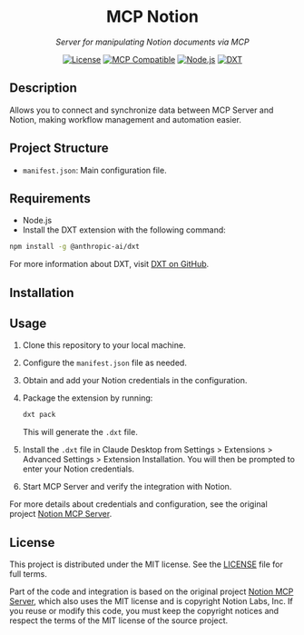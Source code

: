 
<div align="center">
  <h1> MCP Notion</h1>
  <p>
  <em>Server for manipulating Notion documents via MCP</em>
  </p>

  [![License](https://img.shields.io/badge/license-MIT-green.svg)](LICENSE)
  [![MCP Compatible](https://img.shields.io/badge/MCP-Compatible-brightgreen)](https://modelcontextprotocol.io)
  [![Node.js](https://img.shields.io/badge/Node.js-%3E=20.0.0-green)](https://nodejs.org/)
    [![DXT](https://img.shields.io/badge/DXT-%40anthropic--ai%2Fdxt-blue)](https://github.com/anthropics/dxt)

</div>

## Description

Allows you to connect and synchronize data between MCP Server and Notion, making workflow management and automation easier.

## Project Structure

- `manifest.json`: Main configuration file.

## Requirements

- Node.js
- Install the DXT extension with the following command:

```bash
npm install -g @anthropic-ai/dxt
```

For more information about DXT, visit [DXT on GitHub](https://github.com/anthropics/dxt).

## Installation

## Usage

1. Clone this repository to your local machine.
2. Configure the `manifest.json` file as needed.
3. Obtain and add your Notion credentials in the configuration.
4. Package the extension by running:

    ```bash
    dxt pack
    ```

    This will generate the `.dxt` file.

5. Install the `.dxt` file in Claude Desktop from Settings > Extensions > Advanced Settings > Extension Installation. You will then be prompted to enter your Notion credentials.
6. Start MCP Server and verify the integration with Notion.

For more details about credentials and configuration, see the original project [Notion MCP Server](https://github.com/makenotion/notion-mcp-server).

## License

This project is distributed under the MIT license. See the [LICENSE](./LICENSE) file for full terms.

Part of the code and integration is based on the original project [Notion MCP Server](https://github.com/makenotion/notion-mcp-server), which also uses the MIT license and is copyright Notion Labs, Inc. If you reuse or modify this code, you must keep the copyright notices and respect the terms of the MIT license of the source project.
